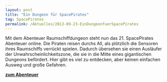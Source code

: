 ```yaml
---
layout: post
title: "Ein Dungeon für SpacePirates"
tag: SpacePirates
permalink: /Aktuelles/2013-09-23-EinDungeonfuerSpacePirates
---
```


Mit dem Abenteuer Raumschiffdungeon steht nun das 21. SpacePirates Abenteuer online. Die Piraten reisen durchs All, als plötzlich die Sensoren ihres Raumschiffs verrückt spielen. Dadurch übersehen sie einen Ausläufer der Unwahrscheinlichkeitszone, die sie in die Mitte eines gigantischen Dungeons befördert. Hier gibt es viel zu entdecken, aber keinen einfachen Ausweg und große Gefahren.

**[zum Abenteuer](https://spacepirates.jcgames.de/Abenteuer/Raumschiffdungeon/)**
